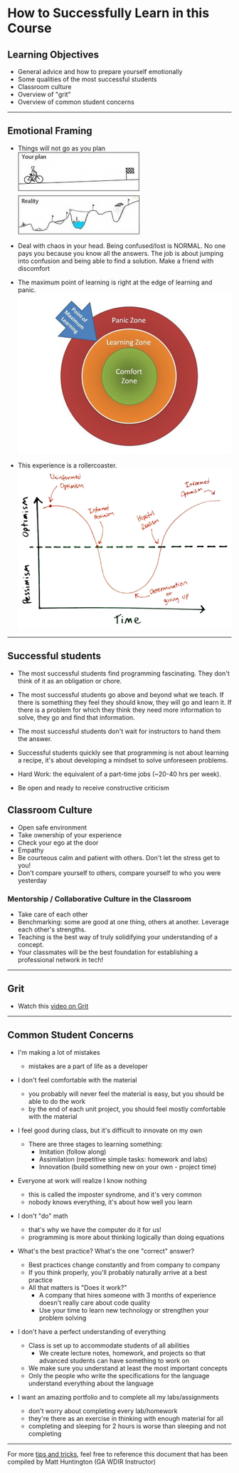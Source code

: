 # How to Successfully Learn in this Course

## Learning Objectives
- General advice and how to prepare yourself emotionally
- Some qualities of the most successful students
- Classroom culture
- Overview of "grit"
- Overview of common student concerns

<hr>

## Emotional Framing

- Things will not go as you plan<br>
![plan vs reality](img/plan_vs_reality.png)

- Deal with chaos in your head. Being confused/lost is NORMAL. No one pays you because you know all the answers. The job is about jumping into confusion and being able to find a solution.  Make a friend with discomfort

- The maximum point of learning is right at the edge of learning and panic.<br>
![learning zone](img/learning-zone.jpeg)

- This experience is a rollercoaster.<br>
![informed optimism?](img/informed-optimism.jpeg)

<hr>

## Successful students

- The most successful students find programming fascinating. They don't think
of it as an obligation or chore.

- The most successful students go above and beyond what we teach. If there is
something they feel they should know, they will go and learn it. If there is a
problem for which they think they need more information to solve, they go and find that information.

- The most successful students don't wait for instructors to hand them the answer.

-  Successful students quickly see that programming is not about learning a recipe,
it's about developing a mindset to solve unforeseen problems.

- Hard Work: the equivalent of a part-time jobs (~20-40 hrs per week).

- Be open and ready to receive constructive criticism

## Classroom Culture

- Open safe environment
- Take ownership of your experience
- Check your ego at the door
- Empathy
- Be courteous calm and patient with others.  Don't let the stress get to you!
- Don't compare yourself to others, compare yourself to who you were yesterday

### Mentorship / Collaborative Culture in the Classroom

- Take care of each other
- Benchmarking: some are good at one thing, others at another. Leverage each other's strengths.
- Teaching is the best way of truly solidifying your understanding of a concept.
- Your classmates will be the best foundation for establishing a professional network in tech!

<hr>

## Grit
- Watch this [video on Grit]( https://www.ted.com/talks/angela_lee_duckworth_the_key_to_success_grit?language=en)

<hr>

## Common Student Concerns

- I'm making a lot of mistakes
	- mistakes are a part of life as a developer

- I don't feel comfortable with the material
	- you probably will never feel the material is easy, but you should be able to do the work
	- by the end of each unit project, you should feel mostly comfortable with the material

- I feel good during class, but it's difficult to innovate on my own
	- There are three stages to learning something:
		- Imitation (follow along)
		- Assimilation (repetitive simple tasks: homework and labs)
		- Innovation (build something new on your own - project time)

- Everyone at work will realize I know nothing
	- this is called the imposter syndrome, and it's very common
	- nobody knows everything, it's about how well you learn

- I don't "do" math
	- that's why we have the computer do it for us!
	- programming is more about thinking logically than doing equations

- What's the best practice? What's the one "correct" answer?
	- Best practices change constantly and from company to company
	- If you think properly, you'll probably naturally arrive at a best practice
	- All that matters is "Does it work?"
		- A company that hires someone with 3 months of experience doesn't really care about code quality
		- Use your time to learn new technology or strengthen your problem solving

- I don't have a perfect understanding of everything
	- Class is set up to accommodate students of all abilities
		- We create lecture notes, homework, and projects so that advanced students can have something to work on
	- We make sure you understand at least the most important concepts
	- Only the people who write the specifications for the language understand everything about the language

- I want an amazing portfolio and to complete all my labs/assignments
	- don't worry about completing every lab/homework
	- they're there as an exercise in thinking with enough material for all
	- completing and sleeping for 2 hours is worse than sleeping and not completing
<hr>

For more [tips and tricks,](3.%20TIPS_AND_TRICKS.md) feel free to reference this document that has been compiled by Matt Huntington (GA WDIR Instructor)
